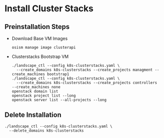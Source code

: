 # Install Cluster Stacks


## Preinstallation Steps

* Download Base VM Images
  ```
  osism manage image clusterapi
  ```

* Clusterstacks Bootstrap VM

  ```
  ./landscape_ctl --config k8s-clusterstacks.yaml \
    --create_domains k8s-clusterstacks --create_projects managment --create_machines bootstrap1
  ./landscape_ctl --config k8s-clusterstacks.yaml \
    --create_domains k8s-clusterstacks --create_projects controllers --create_machines none
  openstack domain list
  openstack project list --long
  openstack server list --all-projects --long
  ```

## Delete Installation

  ```
  ./landscape_ctl --config k8s-clusterstacks.yaml \
    --delete_domains k8s-clusterstacks
  ```
